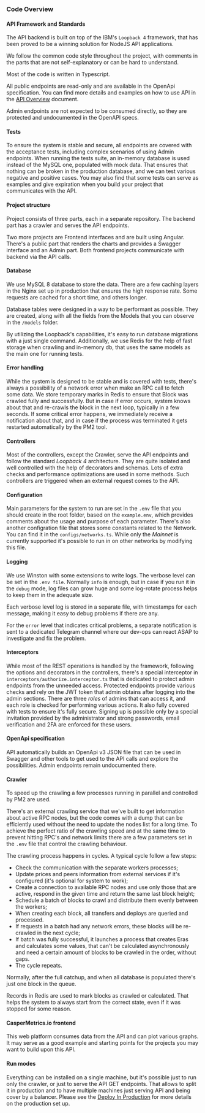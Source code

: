 ### Code Overview

#### API Framework and Standards

The API backend is built on top of the IBM's `Loopback 4` framework, that has been proved to be a winning solution for NodeJS API applications.

We follow the common code style throughout the project, with comments in the parts that are not self-explanatory or can be hard to understand.

Most of the code is written in Typescript.

All public endpoints are read-only and are available in the OpenApi specification. You can find more details and examples on how to use API in the [API Overview](https://github.com/a3mc/Casper-Metrics/blob/master/docs/API_OVERVIEW.md) document.

Admin endpoints are not expected to be consumed directly, so they are protected and undocumented in the OpenAPI specs.

#### Tests

To ensure the system is stable and secure, all endpoints are covered with the acceptance tests, including complex scenarios of using Admin endpoints.
When running the tests suite, an in-memory database is used instead of the MySQL one, populated with mock data. That ensures that nothing can be broken in the production database, and we can test various negative and positive cases.
You may also find that some tests can serve as examples and give expiration when you build your project that communicates with the API.

#### Project structure

Project consists of three parts, each in a separate repository. The backend part has a crawler and serves the API endpoints.

Two more projects are Frontend interfaces and are built using Angular. There's a public part that renders the charts and provides a Swagger interface and an Admin part. Both frontend projects communicate with backend via the API calls.

#### Database

We use MySQL 8 database to store the data. There are a few caching layers in the Nginx set up in production that ensures the high response rate. Some requests are cached for a short time, and others longer.

Database tables were designed in a way to be performant as possible. They are created, along with all the fields from the Models that you can observe in the `/models` folder.

By utilizing the Loopback's capabilities, it's easy to run database migrations with a just single command. Additionally, we use Redis for the help of fast storage when crawling and in-memory db, that uses the same models as the main one for running tests.

#### Error handling

While the system is designed to be stable and is covered with tests, there's always a possibility of a network error when make an RPC call to fetch some data. We store temporary marks in Redis to ensure that Block was crawled fully and successfully. But in case if error occurs, system knows about that and re-crawls the block in the next loop, typically in a few seconds. If some critical error happens, we immediately receive a notification about that, and in case if the process was terminated it gets restarted automatically by the PM2 tool.

#### Controllers

Most of the controllers, except the Crawler, serve the API endpoints and follow the standard *Loopback 4* architecture. They are quite isolated and well controlled with the help of decorators and schemas. Lots of extra checks and performance optimizations are used in some methods. Such controllers are triggered when an external request comes to the API.

#### Configuration

Main parameters for the system to run are set in the `.env` file that you should create in the root folder, based on the `example.env`, which provides comments about the usage and purpose of each parameter. There's also another configration file that stores some constants related to the Network. You can find it in the `configs/networks.ts`. While only the *Mainnet* is currently supported it's possible to run in on other networks by modifying this file.

#### Logging

We use Winston with some extensions to write logs. The verbose level can be set in the `.env file`. Normally `info` is enough, but in case if you run it in the `debug` mode, log files can grow huge and some log-rotate process helps to keep them in the adequate size.

Each verbose level log is stored in a separate file, with timestamps for each message, making it easy to debug problems if there are any.

For the `error` level that indicates critical problems, a separate notification is sent to a dedicated Telegram channel where our dev-ops can react ASAP to investigate and fix the problem.

#### Interceptors

While most of the REST operations is handled by the framework, following the options and decorators in the controllers, there's a special interceptor in `interceptors/authorize.interceptor.ts` that is dedicated to protect admin endpoints from the unneeded access. Protected endpoints provide various checks and rely on the JWT token that admin obtains after logging into the admin sections. There are three *roles* of admins that can access it, and each role is checked for performing various actions. It also fully covered with tests to ensure it's fully secure. Signing up is possible only by a special invitation provided by the administrator and strong passwords, email verification and 2FA are enforced for these users. 

#### OpenApi specification

API automatically builds an OpenApi v3 JSON file that can be used in Swagger and other tools to get used to the API calls and explore the possibilities. Admin endpoints remain undocumented there.

#### Crawler

To speed up the crawling a few processes running in parallel and controlled by PM2 are used.

There's an external crawling service that we've built to get information about active RPC nodes, but the code comes with a dump that can be efficiently used without the need to update the nodes list for a long time.
To achieve the perfect ratio of the crawling speed and at the same time to prevent hitting RPC's and network limits there are a few parameters set in the `.env` file that control the crawling behaviour. 

The crawling process happens in cycles. A typical cycle follow a few steps:

- Check the communication with the separate workers processes;
- Update prices and peers information from external services if it's configured (it's optional for system to work);
- Create a connection to available RPC nodes and use only those that are active, respond in the given time and return the same last block height;
- Schedule a batch of blocks to crawl and distribute them evenly between the workers;
- When creating each block, all transfers and deploys are queried and processed.
- If requests in a batch had any network errors, these blocks will be re-crawled in the next cycle;
- If batch was fully successful, it launches a process that creates Eras and calculates some values, that can't be calculated asynchronously and need a certain amount of blocks to be crawled in the order, without gaps.
- The cycle repeats.

Normally, after the full catchup, and when all database is populated there's just one block in the queue.

Records in Redis are used to mark blocks as crawled or calculated. That helps the system to always start from the correct state, even if it was stopped for some reason.

#### CasperMetrics.io frontend

This web platform consumes data from the API and can plot various graphs. It may serve as a good example and starting points for the projects you may want to build upon this API.

#### Run modes

Everything can be installed on a single machine, but it's possible just to run only the crawler, or just to serve the API GET endpoints. That allows to split it in production and to have multiple machines just serving API and being cover by a balancer. Please see the [Deploy In Production](https://github.com/a3mc/Casper-Metrics/blob/master/docs/PRODUCTION.md) for more details on the production set up.
